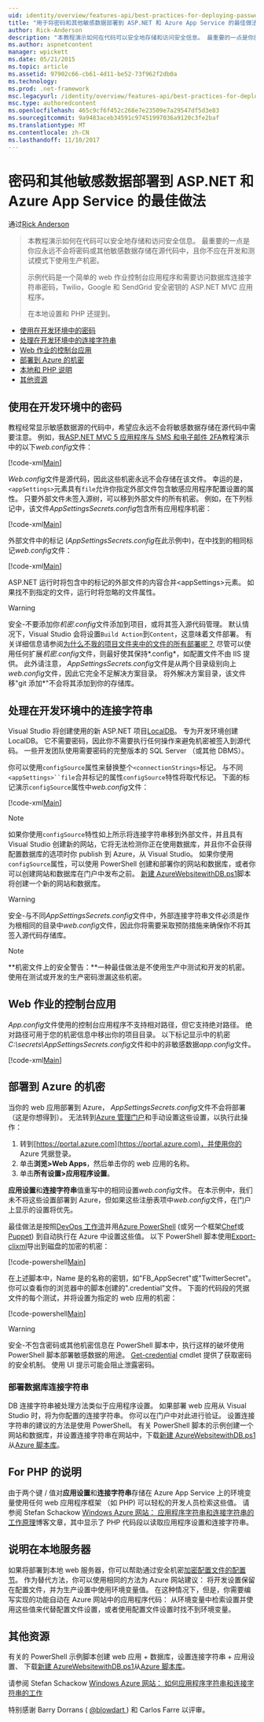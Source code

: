 ```yaml
---
uid: identity/overview/features-api/best-practices-for-deploying-passwords-and-other-sensitive-data-to-aspnet-and-azure
title: "用于将密码和其他敏感数据部署到 ASP.NET 和 Azure App Service 的最佳做法 |Microsoft 文档"
author: Rick-Anderson
description: "本教程演示如何在代码可以安全地存储和访问安全信息。 最重要的一点是你应永远不会存储密码或其他服务..."
ms.author: aspnetcontent
manager: wpickett
ms.date: 05/21/2015
ms.topic: article
ms.assetid: 97902c66-cb61-4d11-be52-73f962f2db0a
ms.technology: 
ms.prod: .net-framework
msc.legacyurl: /identity/overview/features-api/best-practices-for-deploying-passwords-and-other-sensitive-data-to-aspnet-and-azure
msc.type: authoredcontent
ms.openlocfilehash: 465c9cf6f452c268e7e23509e7a29547df5d3e83
ms.sourcegitcommit: 9a9483aceb34591c97451997036a9120c3fe2baf
ms.translationtype: MT
ms.contentlocale: zh-CN
ms.lasthandoff: 11/10/2017
---
```

<a name="best-practices-for-deploying-passwords-and-other-sensitive-data-to-aspnet-and-azure-app-service"></a>密码和其他敏感数据部署到 ASP.NET 和 Azure App Service 的最佳做法
====================
通过[Rick Anderson](https://github.com/Rick-Anderson)

> 本教程演示如何在代码可以安全地存储和访问安全信息。 最重要的一点是你应永远不会将密码或其他敏感数据存储在源代码中，且你不应在开发和测试模式下使用生产机密。
> 
> 示例代码是一个简单的 web 作业控制台应用程序和需要访问数据库连接字符串密码，Twilio，Google 和 SendGrid 安全密钥的 ASP.NET MVC 应用程序。
> 
> 在本地设置和 PHP 还提到。


- [使用在开发环境中的密码](#pwd)
- [处理在开发环境中的连接字符串](#con)
- [Web 作业的控制台应用](#wj)
- [部署到 Azure 的机密](#da)
- [本地和 PHP 说明](#not)
- [其他资源](#addRes)

<a id="pwd"></a>
## <a name="working-with-passwords-in-the-development-environment"></a>使用在开发环境中的密码

教程经常显示敏感数据源的代码中，希望应永远不会将敏感数据存储在源代码中需要注意。 例如，我[ASP.NET MVC 5 应用程序与 SMS 和电子邮件 2FA](../../../mvc/overview/security/aspnet-mvc-5-app-with-sms-and-email-two-factor-authentication.md)教程演示中的以下*web.config*文件：

[!code-xml[Main](best-practices-for-deploying-passwords-and-other-sensitive-data-to-aspnet-and-azure/samples/sample1.xml)]

*Web.config*文件是源代码，因此这些机密永远不会存储在该文件。 幸运的是，`<appSettings>`元素具有`file`允许你指定外部文件包含敏感应用程序配置设置的属性。 只要外部文件未签入源树，可以移到外部文件的所有机密。 例如，在下列标记中，该文件*AppSettingsSecrets.config*包含所有应用程序机密：

[!code-xml[Main](best-practices-for-deploying-passwords-and-other-sensitive-data-to-aspnet-and-azure/samples/sample2.xml)]

外部文件中的标记 (*AppSettingsSecrets.config*在此示例中)，在中找到的相同标记*web.config*文件：

[!code-xml[Main](best-practices-for-deploying-passwords-and-other-sensitive-data-to-aspnet-and-azure/samples/sample3.xml)]

ASP.NET 运行时将包含中的标记的外部文件的内容合并&lt;appSettings&gt;元素。 如果找不到指定的文件，运行时将忽略的文件属性。

> [!WARNING]
> 安全-不要添加你*机密.config*文件添加到项目，或将其签入源代码管理。 默认情况下，Visual Studio 会将设置`Build Action`到`Content`，这意味着文件部署。 有关详细信息请参阅[为什么不我的项目文件夹中的文件的所有部署呢？](https://msdn.microsoft.com/en-us/library/ee942158(v=vs.110).aspx#can_i_exclude_specific_files_or_folders_from_deployment) 尽管可以使用任何扩展*机密.config*文件，则最好使其保持*.config*，如配置文件不由 IIS 提供。 此外请注意， *AppSettingsSecrets.config*文件是从两个目录级别向上*web.config*文件，因此它完全不足解决方案目录。 将外解决方案目录，该文件移&quot;git 添加\*&quot;不会将其添加到你的存储库。


<a id="con"></a>
## <a name="working-with-connection-strings-in-the-development-environment"></a>处理在开发环境中的连接字符串

Visual Studio 将创建使用的新 ASP.NET 项目[LocalDB](https://blogs.msdn.com/b/sqlexpress/archive/2011/07/12/introducing-localdb-a-better-sql-express.aspx)。 专为开发环境创建 LocalDB。 它不需要密码，因此你不需要执行任何操作来避免机密被签入到源代码。 一些开发团队使用需要密码的完整版本的 SQL Server （或其他 DBMS）。

你可以使用`configSource`属性来替换整个`<connectionStrings>`标记。 与不同`<appSettings>``file`合并标记的属性`configSource`特性将取代标记。 下面的标记演示`configSource`属性中*web.config*文件：

[!code-xml[Main](best-practices-for-deploying-passwords-and-other-sensitive-data-to-aspnet-and-azure/samples/sample4.xml?highlight=1)]

> [!NOTE]
> 如果你使用`configSource`特性如上所示将连接字符串移到外部文件，并且具有 Visual Studio 创建新的网站，它将无法检测你正在使用数据库，并且你不会获得配置数据库的选项时你 publish 到 Azure，从 Visual Studio。 如果你使用`configSource`属性，可以使用 PowerShell 创建和部署你的网站和数据库，或者你可以创建网站和数据库在门户中发布之前。 [新建 AzureWebsitewithDB.ps1](https://gallery.technet.microsoft.com/scriptcenter/Ultimate-Create-Web-SQL-DB-9e0fdfd3)脚本将创建一个新的网站和数据库。


> [!WARNING]
> 安全-与不同*AppSettingsSecrets.config*文件中，外部连接字符串文件必须是作为根相同的目录中*web.config*文件，因此你将需要采取预防措施来确保你不将其签入源代码存储库。


> [!NOTE]
> **机密文件上的安全警告：**一种最佳做法是不使用生产中测试和开发的机密。 使用在测试或开发的生产密码泄漏这些机密。


<a id="wj"></a>
## <a name="webjobs-console-apps"></a>Web 作业的控制台应用

*App.config*文件使用的控制台应用程序不支持相对路径，但它支持绝对路径。 绝对路径可用于您的机密信息中移出你的项目目录。 以下标记显示中的机密*C:\secrets\AppSettingsSecrets.config*文件和中的非敏感数据*app.config*文件。

[!code-xml[Main](best-practices-for-deploying-passwords-and-other-sensitive-data-to-aspnet-and-azure/samples/sample5.xml?highlight=2)]

<a id="da"></a>
## <a name="deploying-secrets-to-azure"></a>部署到 Azure 的机密

当你的 web 应用部署到 Azure， *AppSettingsSecrets.config*文件不会将部署 （这是你想得到）。 无法转到[Azure 管理门户](https://azure.microsoft.com/services/management-portal/)和手动设置这些设置，以执行此操作：

1. 转到[https://portal.azure.com](https://portal.azure.com)，并使用你的 Azure 凭据登录。
2. 单击**浏览&gt;Web Apps**，然后单击你的 web 应用的名称。
3. 单击**所有设置&gt;应用程序设置**。

**应用设置**和**连接字符串**值重写中的相同设置*web.config*文件。 在本示例中，我们未不将这些设置部署到 Azure，但如果这些注册表项中*web.config*文件，在门户上显示的设置将优先。

最佳做法是按照[DevOps 工作流](../../../aspnet/overview/developing-apps-with-windows-azure/building-real-world-cloud-apps-with-windows-azure/automate-everything.md)并用[Azure PowerShell](https://azure.microsoft.com/en-us/documentation/articles/install-configure-powershell/) (或另一个框架[Chef](http://www.opscode.com/chef/)或[Puppet](http://puppetlabs.com/puppet/what-is-puppet)) 到自动执行在 Azure 中设置这些值。 以下 PowerShell 脚本使用[Export-clixml](http://www.powershellcookbook.com/recipe/PukO/securely-store-credentials-on-disk)导出到磁盘的加密的机密：

[!code-powershell[Main](best-practices-for-deploying-passwords-and-other-sensitive-data-to-aspnet-and-azure/samples/sample6.ps1)]

在上述脚本中，Name 是的名称的密钥，如&quot;FB\_AppSecret&quot;或"TwitterSecret"。 你可以查看你的浏览器中的脚本创建的".credential"文件。 下面的代码段的凭据文件的每个测试，并将设置为指定的 web 应用的机密：

[!code-powershell[Main](best-practices-for-deploying-passwords-and-other-sensitive-data-to-aspnet-and-azure/samples/sample7.ps1)]

> [!WARNING]
> 安全-不包含密码或其他机密信息在 PowerShell 脚本中，执行这样的破坏使用 PowerShell 脚本部署敏感数据的用途。 [Get-credential](https://technet.microsoft.com/en-us/library/hh849815.aspx) cmdlet 提供了获取密码的安全机制。 使用 UI 提示可能会阻止泄露密码。


### <a name="deploying-db-connection-strings"></a>部署数据库连接字符串

DB 连接字符串被处理方法类似于应用程序设置。 如果部署 web 应用从 Visual Studio 时，将为你配置的连接字符串。 你可以在门户中对此进行验证。 设置连接字符串的建议的方法是使用 PowerShell。 有关 PowerShell 脚本的示例创建一个网站和数据库，并设置连接字符串在网站中，下载[新建 AzureWebsitewithDB.ps1](https://gallery.technet.microsoft.com/scriptcenter/Ultimate-Create-Web-SQL-DB-9e0fdfd3)从[Azure 脚本库](https://gallery.technet.microsoft.com/scriptcenter/site/search?f%5B0%5D.Type=RootCategory&amp;f%5B0%5D.Value=WindowsAzure)。

<a id="not"></a>
## <a name="notes-for-php"></a>For PHP 的说明

由于两个键 / 值对**应用设置**和**连接字符串**存储在 Azure App Service 上的环境变量使用任何 web 应用程序框架 （如 PHP) 可以轻松的开发人员检索这些值。 请参阅 Stefan Schackow [Windows Azure 网站： 应用程序字符串和连接字符串的工作原理](https://azure.microsoft.com/blog/2013/07/17/windows-azure-web-sites-how-application-strings-and-connection-strings-work/)博客文章，其中显示了 PHP 代码段以读取应用程序设置和连接字符串。

## <a name="notes-for-on-premises-servers"></a>说明在本地服务器

如果将部署到本地 web 服务器，你可以帮助通过安全机密[加密配置文件的配置节](https://msdn.microsoft.com/en-us/library/ff647398.aspx)。 作为替代方法，你可以使用相同的方法为 Azure 网站建议： 将开发设置保留在配置文件，并为生产设置中使用环境变量值。 在这种情况下，但是，你需要编写实现的功能自动在 Azure 网站中的应用程序代码： 从环境变量中检索设置并使用这些值来代替配置文件设置，或者使用配置文件设置时找不到环境变量。

<a id="addRes"></a>
## <a name="additional-resources"></a>其他资源

有关的 PowerShell 示例脚本创建 web 应用 + 数据库，设置连接字符串 + 应用设置、 下载[新建 AzureWebsitewithDB.ps1](https://gallery.technet.microsoft.com/scriptcenter/Ultimate-Create-Web-SQL-DB-9e0fdfd3)从[Azure 脚本库](https://gallery.technet.microsoft.com/scriptcenter/site/search?f%5B0%5D.Type=RootCategory&amp;f%5B0%5D.Value=WindowsAzure)。 

请参阅 Stefan Schackow [Windows Azure 网站： 如何应用程序字符串和连接字符串的工作](https://azure.microsoft.com/blog/2013/07/17/windows-azure-web-sites-how-application-strings-and-connection-strings-work/)


特别感谢 Barry Dorrans ( [ @blowdart ](https://twitter.com/blowdart) ) 和 Carlos Farre 以评审。
